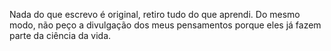 Nada do que escrevo é original, retiro tudo do que aprendi. Do mesmo modo, não peço a divulgação dos meus pensamentos porque eles já fazem parte da ciência da vida.

